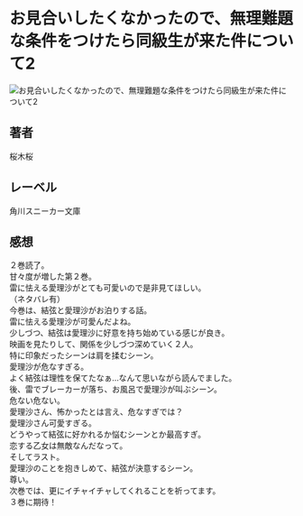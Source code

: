 # お見合いしたくなかったので、無理難題な条件をつけたら同級生が来た件について2

![お見合いしたくなかったので、無理難題な条件をつけたら同級生が来た件について2](https://imgur.com/UgKRyte.png)

## 著者

桜木桜

## レーベル

角川スニーカー文庫

## 感想

２巻読了。  
甘々度が増した第２巻。  
雷に怯える愛理沙がとても可愛いので是非見てほしい。  
（ネタバレ有）  
今巻は、結弦と愛理沙がお泊りする話。  
雷に怯える愛理沙が可愛んだよね。  
少しづつ、結弦は愛理沙に好意を持ち始めている感じが良き。  
映画を見たりして、関係を少しづつ深めていく２人。  
特に印象だったシーンは肩を揉むシーン。  
愛理沙が危なすぎる。  
よく結弦は理性を保てたなぁ…なんて思いながら読んでました。  
後、雷でブレーカーが落ち、お風呂で愛理沙が叫ぶシーン。  
危ない危ない。  
愛理沙さん、怖かったとは言え、危なすぎでは？  
愛理沙さん可愛すぎる。  
どうやって結弦に好かれるか悩むシーンとか最高すぎ。  
恋する乙女は無敵なんだなって。  
そしてラスト。  
愛理沙のことを抱きしめて、結弦が決意するシーン。  
尊い。  
次巻では、更にイチャイチャしてくれることを祈ってます。  
３巻に期待！  
